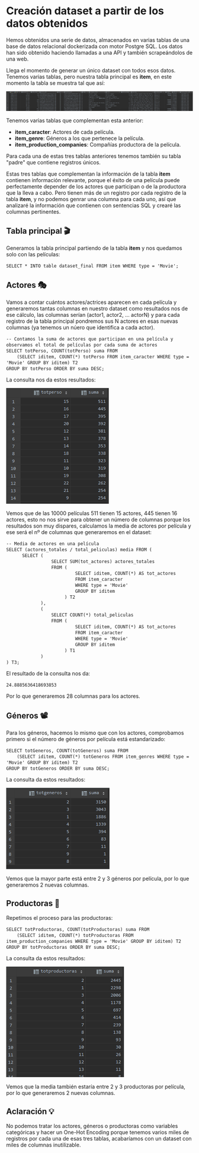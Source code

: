 # Creación dataset a partir de los datos obtenidos
Hemos obtenidos una serie de datos, almacenados en varias tablas de una base de datos relacional dockerizada con motor Postgre SQL. Los datos han sido obtenido haciendo llamadas a una API y también scrapeándolos de una web.

Llega el momento de generar un único dataset con todos esos datos. Tenemos varias tablas, pero nuestra tabla principal es **item**, en este momento la tabla se muestra tal que así:

![Tabla Item](img/1_tabla_item.PNG)

Tenemos varias tablas que complementan esta anterior:
- **item_caracter**: Actores de cada película.
- **item_genre**: Géneros a los que pertenece la película.
- **item_production_companies**: Compañías productora de la película.

Para cada una de estas tres tablas anteriores tenemos también su tabla "padre" que contiene registros únicos.

Estas tres tablas que complementan la información de la tabla **item** contienen información relevante, porque el éxito de una película puede perfectamente depender de los actores que participan o de la productora que la lleva a cabo. Pero tienen más de un registro por cada registro de la tabla **item**, y no podemos genrar una columna para cada uno, así que analizaré la información que contienen con sentencias SQL y crearé las columnas pertinentes.

## Tabla principal 🎬
Generamos la tabla principal partiendo de la tabla **item** y nos quedamos solo con las películas:
```
SELECT * INTO table dataset_final FROM item WHERE type = 'Movie';
```

## Actores 🎭
Vamos a contar cuántos actores/actrices aparecen en cada película y generaremos tantas columnas en nuestro dataset como resultados nos de ese cálculo, las columnas serían (actor1, actor2, ... actorN) y para cada registro de la tabla principal pondremos sus N actores en esas nuevas columnas (ya tenemos un núero que identifica a cada actor).
```
-- Contamos la suma de actores que participan en una película y observamos el total de películas por cada suma de actores
SELECT totPerso, COUNT(totPerso) suma FROM
    (SELECT iditem, COUNT(*) totPerso FROM item_caracter WHERE type = 'Movie' GROUP BY iditem) T2
GROUP BY totPerso ORDER BY suma DESC;
```

La consulta nos da estos resultados:

![Res consulta](img/2_contar_repeticiones_num_actores.PNG)

Vemos que de las 10000 películas 511 tienen 15 actores, 445 tienen 16 actores, esto no nos sirve para obtener un número de columnas porque los resultados son muy dispares, calculamos la media de actores por película y ese será el nº de columnas que generaremos en el dataset:

```
-- Media de actores en una película
SELECT (actores_totales / total_peliculas) media FROM (
      SELECT (
                 SELECT SUM(tot_actores) actores_totales
                 FROM (
                          SELECT iditem, COUNT(*) AS tot_actores
                          FROM item_caracter
                          WHERE type = 'Movie'
                          GROUP BY iditem
                      ) T2
             ),
             (
                 SELECT COUNT(*) total_peliculas
                 FROM (
                          SELECT iditem, COUNT(*) AS tot_actores
                          FROM item_caracter
                          WHERE type = 'Movie'
                          GROUP BY iditem
                      ) T1
             )
) T3;
```

El resultado de la consulta nos da:
```
24.8885636418693853
```

Por lo que generaremos 28 columnas para los actores.

## Géneros 📽
Para los géneros, hacemos lo mismo que con los actores, comprobamos primero si el número de géneros por película está estandarizado:
```
SELECT totGeneros, COUNT(totGeneros) suma FROM
    (SELECT iditem, COUNT(*) totGeneros FROM item_genres WHERE type = 'Movie' GROUP BY iditem) T2
GROUP BY totGeneros ORDER BY suma DESC;
```
La consulta da estos resultados:

![Resultados](img/3_distr_generos.PNG)

Vemos que la mayor parte está entre 2 y 3 géneros por película, por lo que generaremos 2 nuevas columnas.

## Productoras 🏢
Repetimos el proceso para las productoras:
```
SELECT totProductoras, COUNT(totProductoras) suma FROM
    (SELECT iditem, COUNT(*) totProductoras FROM item_production_companies WHERE type = 'Movie' GROUP BY iditem) T2
GROUP BY totProductoras ORDER BY suma DESC;
```
La consulta da estos resultados:

![Productoras](img/4_distr_productoras.PNG)

Vemos que la media también estaría entre 2 y 3 productoras por película, por lo que generaremos 2 nuevas columnas.

## Aclaración 💡
No podemos tratar los actores, géneros o productoras como variables categóricas y hacer un One-Hot Encoding porque tenemos varios miles de registros por cada una de esas tres tablas, acabaríamos con un dataset con miles de columnas inutilizable.